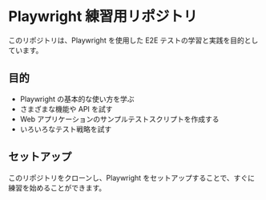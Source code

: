# Playwright 練習用リポジトリ

このリポジトリは、Playwright を使用した E2E テストの学習と実践を目的としています。

## 目的

*   Playwright の基本的な使い方を学ぶ
*   さまざまな機能や API を試す
*   Web アプリケーションのサンプルテストスクリプトを作成する
*   いろいろなテスト戦略を試す

## セットアップ

このリポジトリをクローンし、Playwright をセットアップすることで、すぐに練習を始めることができます。
